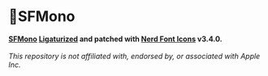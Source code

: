 # 🍎SFMono

**[SFMono](https://developer.apple.com/fonts/) [Ligaturized](https://github.com/ToxicFrog/Ligaturizer) and patched with [Nerd Font Icons](https://www.nerdfonts.com) v3.4.0.**
<br><br>
*This repository is not affiliated with, endorsed by, or associated with Apple Inc.*

